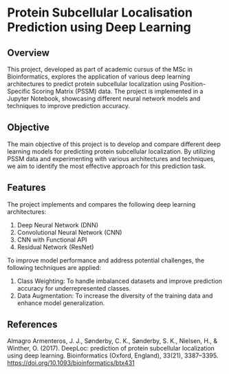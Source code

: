 # Protein Subcellular Localisation Prediction using Deep Learning

## Overview

This project, developed as part of academic cursus of the MSc in Bioinformatics, explores the application of various deep learning architectures to predict protein subcellular localization using Position-Specific Scoring Matrix (PSSM) data. The project is implemented in a Jupyter Notebook, showcasing different neural network models and techniques to improve prediction accuracy.

## Objective

The main objective of this project is to develop and compare different deep learning models for predicting protein subcellular localization. By utilizing PSSM data and experimenting with various architectures and techniques, we aim to identify the most effective approach for this prediction task.

## Features
The project implements and compares the following deep learning architectures:

1. Deep Neural Network (DNN)
2. Convolutional Neural Network (CNN)
3. CNN with Functional API
4. Residual Network (ResNet)

To improve model performance and address potential challenges, the following techniques are applied:

1. Class Weighting: To handle imbalanced datasets and improve prediction accuracy for underrepresented classes.
2. Data Augmentation: To increase the diversity of the training data and enhance model generalization.

## References
Almagro Armenteros, J. J., Sønderby, C. K., Sønderby, S. K., Nielsen, H., & Winther, O. (2017). DeepLoc: prediction of protein subcellular localization using deep learning. Bioinformatics (Oxford, England), 33(21), 3387–3395. https://doi.org/10.1093/bioinformatics/btx431